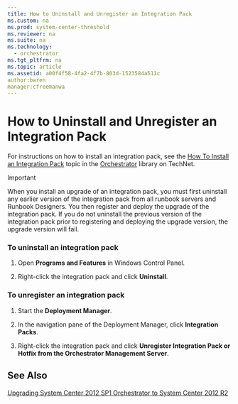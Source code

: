 ```yaml
---
title: How to Uninstall and Unregister an Integration Pack
ms.custom: na
ms.prod: system-center-threshold
ms.reviewer: na
ms.suite: na
ms.technology: 
  - orchestrator
ms.tgt_pltfrm: na
ms.topic: article
ms.assetid: a00f4f58-4fa2-4f7b-803d-1523584a511c
author:bwren
manager:cfreemanwa
---
```

# How to Uninstall and Unregister an Integration Pack
For instructions on how to install an integration pack, see the [How To Install an Integration Pack](assetId:///722d2c22-1ea4-4dd0-be22-c662bb0d1473) topic in the [Orchestrator](http://go.microsoft.com/fwlink/?LinkId=264231) library on TechNet.  
  
> [!IMPORTANT]  
> When you install an upgrade of an integration pack, you must first uninstall any earlier version of the integration pack from all runbook servers and Runbook Designers. You then register and deploy the upgrade of the integration pack. If you do not uninstall the previous version of the integration pack prior to registering and deploying the upgrade version, the upgrade version will fail.  
  
### To uninstall an integration pack  
  
1.  Open **Programs and Features** in Windows Control Panel.  
  
2.  Right\-click the integration pack and click **Uninstall**.  
  
### To unregister an integration pack  
  
1.  Start the **Deployment Manager**.  
  
2.  In the navigation pane of the Deployment Manager, click **Integration Packs**.  
  
3.  Right\-click the integration pack and click **Unregister Integration Pack or Hotfix from the Orchestrator Management Server**.  
  
## See Also  
[Upgrading System Center 2012 SP1 Orchestrator to System Center 2012 R2](../../orch/deploy/Upgrading-System-Center-2012-SP1-Orchestrator-to-System-Center-2012-R2.md)  
  
